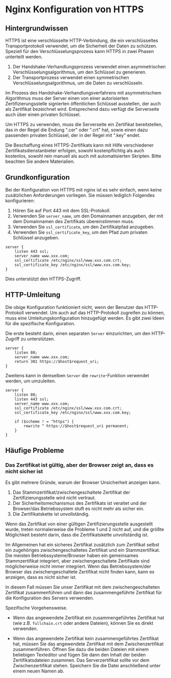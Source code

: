 # Nginx Konfiguration von HTTPS

## Hintergrundwissen

HTTPS ist eine verschlüsselte HTTP-Verbindung, die ein verschlüsseltes Transportprotokoll verwendet, um die Sicherheit der Daten zu schützen. Speziell für den Verschlüsselungsprozess kann HTTPS in zwei Phasen unterteilt werden.

1. Der Handshake-Verhandlungsprozess verwendet einen asymmetrischen Verschlüsselungsalgorithmus, um den Schlüssel zu generieren.
2. Der Transportprozess verwendet einen symmetrischen Verschlüsselungsalgorithmus, um die Daten zu verschlüsseln.

Im Prozess des Handshake-Verhandlungsverfahrens mit asymmetrischem Algorithmus muss der Server einen von einer autorisierten Zertifizierungsstelle signierten öffentlichen Schlüssel ausstellen, der auch als Zertifikat bezeichnet wird. Entsprechend dazu verfügt die Serverseite auch über einen privaten Schlüssel.

Um HTTPS zu verwenden, muss die Serverseite ein Zertifikat bereitstellen, das in der Regel die Endung ".cer" oder ".crt" hat, sowie einen dazu passenden privaten Schlüssel, der in der Regel mit ".key" endet.

Die Beschaffung eines HTTPS-Zertifikats kann mit Hilfe verschiedener Zertifikatsdienstanbieter erfolgen, sowohl kostenpflichtig als auch kostenlos, sowohl rein manuell als auch mit automatisierten Skripten. Bitte beachten Sie andere Materialien.

## Grundkonfiguration

Bei der Konfiguration von HTTPS mit nginx ist es sehr einfach, wenn keine zusätzlichen Anforderungen vorliegen. Sie müssen lediglich Folgendes konfigurieren:

1. Hören Sie auf Port 443 mit dem SSL-Protokoll.
2. Verwenden Sie `server_name`, um den Domainnamen anzugeben, der mit dem Domainnamen des Zertifikats übereinstimmen muss.
3. Verwenden Sie `ssl_certificate`, um den Zertifikatpfad anzugeben.
4. Verwenden Sie `ssl_certificate_key`, um den Pfad zum privaten Schlüssel anzugeben.

```
server {
    listen 443 ssl;
    server_name www.xxx.com;
    ssl_certificate /etc/nginx/ssl/www.xxx.com.crt;
    ssl_certificate_key /etc/nginx/ssl/www.xxx.com.key;
}
```

Dies unterstützt den HTTPS-Zugriff.

## HTTP-Umleitung

Die obige Konfiguration funktioniert nicht, wenn der Benutzer das HTTP-Protokoll verwendet. Um auch auf das HTTP-Protokoll zugreifen zu können, muss eine Umleitungskonfiguration hinzugefügt werden. Es gibt zwei Ideen für die spezifische Konfiguration.

Die erste besteht darin, einen separaten `Server` einzurichten, um den HTTP-Zugriff zu unterstützen.

```
server {
    listen 80;
    server_name www.xxx.com;
    return 301 https://$host$request_uri;
}
```

Zweitens kann in demselben `Server` die `rewrite`-Funktion verwendet werden, um umzuleiten.

```
server {
    listen 80;
    listen 443 ssl;
    server_name www.xxx.com;
    ssl_certificate /etc/nginx/ssl/www.xxx.com.crt;
    ssl_certificate_key /etc/nginx/ssl/www.xxx.com.key;

    if ($scheme ! = "https") {
        rewrite ^ https://$host$request_uri permanent;
    }
}
```

## Häufige Probleme

### Das Zertifikat ist gültig, aber der Browser zeigt an, dass es nicht sicher ist

Es gibt mehrere Gründe, warum der Browser Unsicherheit anzeigen kann.

1. Das Stammzertifikat/zwischengeschaltete Zertifikat der Zertifizierungsstelle wird nicht vertraut.
2. Der Sicherheitsmechanismus des Zertifikats ist veraltet und der Browser/das Betriebssystem stuft es nicht mehr als sicher ein.
3. Die Zertifikatskette ist unvollständig.

Wenn das Zertifikat von einer gültigen Zertifizierungsstelle ausgestellt wurde, treten normalerweise die Probleme 1 und 2 nicht auf, und die größte Möglichkeit besteht darin, dass die Zertifikatskette unvollständig ist.

Im Allgemeinen hat ein sicheres Zertifikat zusätzlich zum Zertifikat selbst ein zugehöriges zwischengeschaltetes Zertifikat und ein Stammzertifikat. Die meisten Betriebssysteme/Browser haben ein gemeinsames Stammzertifikat integriert, aber zwischengeschaltete Zertifikate sind möglicherweise nicht immer integriert. Wenn das Betriebssystem/der Browser das zwischengeschaltete Zertifikat nicht finden kann, kann es anzeigen, dass es nicht sicher ist.

In diesem Fall müssen Sie unser Zertifikat mit dem zwischengeschalteten Zertifikat zusammenführen und dann das zusammengeführte Zertifikat für die Konfiguration des Servers verwenden.

Spezifische Vorgehensweise.

- Wenn das angewendete Zertifikat ein zusammengeführtes Zertifikat hat (wie z.B. `fullchain.crt` oder andere Dateien), können Sie es direkt verwenden.

- Wenn das angewendete Zertifikat kein zusammengeführtes Zertifikat hat, müssen Sie das angewendete Zertifikat mit dem Zwischenzertifikat zusammenführen. Öffnen Sie dazu die beiden Dateien mit einem beliebigen Texteditor und fügen Sie dann den Inhalt der beiden Zertifikatsdateien zusammen. Das Serverzertifikat sollte vor dem Zwischenzertifikat stehen. Speichern Sie die Datei anschließend unter einem neuen Namen ab.